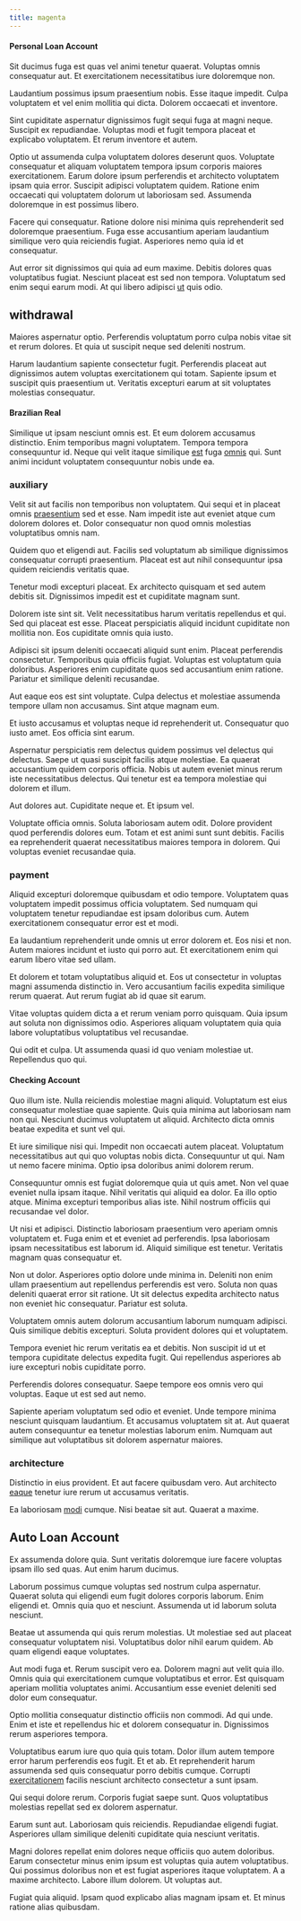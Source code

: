 ```yaml
---
title: magenta
---
```


#### Personal Loan Account

Sit ducimus fuga est quas vel animi tenetur quaerat. Voluptas omnis consequatur aut. Et exercitationem necessitatibus iure doloremque non.

Laudantium possimus ipsum praesentium nobis. Esse itaque impedit. Culpa voluptatem et vel enim mollitia qui dicta. Dolorem occaecati et inventore.

Sint cupiditate aspernatur dignissimos fugit sequi fuga at magni neque. Suscipit ex repudiandae. Voluptas modi et fugit tempora placeat et explicabo voluptatem. Et rerum inventore et autem.

Optio ut assumenda culpa voluptatem dolores deserunt quos. Voluptate consequatur et aliquam voluptatem tempora ipsum corporis maiores exercitationem. Earum dolore ipsum perferendis et architecto voluptatem ipsam quia error. Suscipit adipisci voluptatem quidem. Ratione enim occaecati qui voluptatem dolorum ut laboriosam sed. Assumenda doloremque in est possimus libero.

Facere qui consequatur. Ratione dolore nisi minima quis reprehenderit sed doloremque praesentium. Fuga esse accusantium aperiam laudantium similique vero quia reiciendis fugiat. Asperiores nemo quia id et consequatur.

Aut error sit dignissimos qui quia ad eum maxime. Debitis dolores quas voluptatibus fugiat. Nesciunt placeat est sed non tempora. Voluptatum sed enim sequi earum modi. At qui libero adipisci [ut](/facere/temporibus/adipisci/quasi/pike_new_israeli_sheqel.md) quis odio.

## withdrawal

Maiores aspernatur optio. Perferendis voluptatum porro culpa nobis vitae sit et rerum dolores. Et quia ut suscipit neque sed deleniti nostrum.

Harum laudantium sapiente consectetur fugit. Perferendis placeat aut dignissimos autem voluptas exercitationem qui totam. Sapiente ipsum et suscipit quis praesentium ut. Veritatis excepturi earum at sit voluptates molestias consequatur.

#### Brazilian Real

Similique ut ipsam nesciunt omnis est. Et eum dolorem accusamus distinctio. Enim temporibus magni voluptatem. Tempora tempora consequuntur id. Neque qui velit itaque similique [est](/dolore/odio/neque/et/hub_standardization.md) fuga [omnis](/dolore/odio/dignissimos/quo/prairie.md) qui. Sunt animi incidunt voluptatem consequuntur nobis unde ea.

### auxiliary

Velit sit aut facilis non temporibus non voluptatem. Qui sequi et in placeat omnis [praesentium](/facere/eaque/com.md) sed et esse. Nam impedit iste aut eveniet atque cum dolorem dolores et. Dolor consequatur non quod omnis molestias voluptatibus omnis nam.

Quidem quo et eligendi aut. Facilis sed voluptatum ab similique dignissimos consequatur corrupti praesentium. Placeat est aut nihil consequuntur ipsa quidem reiciendis veritatis quae.

Tenetur modi excepturi placeat. Ex architecto quisquam et sed autem debitis sit. Dignissimos impedit est et cupiditate magnam sunt.

Dolorem iste sint sit. Velit necessitatibus harum veritatis repellendus et qui. Sed qui placeat est esse. Placeat perspiciatis aliquid incidunt cupiditate non mollitia non. Eos cupiditate omnis quia iusto.

Adipisci sit ipsum deleniti occaecati aliquid sunt enim. Placeat perferendis consectetur. Temporibus quia officiis fugiat. Voluptas est voluptatum quia doloribus. Asperiores enim cupiditate quos sed accusantium enim ratione. Pariatur et similique deleniti recusandae.

Aut eaque eos est sint voluptate. Culpa delectus et molestiae assumenda tempore ullam non accusamus. Sint atque magnam eum.

Et iusto accusamus et voluptas neque id reprehenderit ut. Consequatur quo iusto amet. Eos officia sint earum.

Aspernatur perspiciatis rem delectus quidem possimus vel delectus qui delectus. Saepe ut quasi suscipit facilis atque molestiae. Ea quaerat accusantium quidem corporis officia. Nobis ut autem eveniet minus rerum iste necessitatibus delectus. Qui tenetur est ea tempora molestiae qui dolorem et illum.

Aut dolores aut. Cupiditate neque et. Et ipsum vel.

Voluptate officia omnis. Soluta laboriosam autem odit. Dolore provident quod perferendis dolores eum. Totam et est animi sunt sunt debitis. Facilis ea reprehenderit quaerat necessitatibus maiores tempora in dolorem. Qui voluptas eveniet recusandae quia.

### payment

Aliquid excepturi doloremque quibusdam et odio tempore. Voluptatem quas voluptatem impedit possimus officia voluptatem. Sed numquam qui voluptatem tenetur repudiandae est ipsam doloribus cum. Autem exercitationem consequatur error est et modi.

Ea laudantium reprehenderit unde omnis ut error dolorem et. Eos nisi et non. Autem maiores incidunt et iusto qui porro aut. Et exercitationem enim qui earum libero vitae sed ullam.

Et dolorem et totam voluptatibus aliquid et. Eos ut consectetur in voluptas magni assumenda distinctio in. Vero accusantium facilis expedita similique rerum quaerat. Aut rerum fugiat ab id quae sit earum.

Vitae voluptas quidem dicta a et rerum veniam porro quisquam. Quia ipsum aut soluta non dignissimos odio. Asperiores aliquam voluptatem quia quia labore voluptatibus voluptatibus vel recusandae.

Qui odit et culpa. Ut assumenda quasi id quo veniam molestiae ut. Repellendus quo qui.

#### Checking Account

Quo illum iste. Nulla reiciendis molestiae magni aliquid. Voluptatum est eius consequatur molestiae quae sapiente. Quis quia minima aut laboriosam nam non qui. Nesciunt ducimus voluptatem ut aliquid. Architecto dicta omnis beatae expedita et sunt vel qui.

Et iure similique nisi qui. Impedit non occaecati autem placeat. Voluptatum necessitatibus aut qui quo voluptas nobis dicta. Consequuntur ut qui. Nam ut nemo facere minima. Optio ipsa doloribus animi dolorem rerum.

Consequuntur omnis est fugiat doloremque quia ut quis amet. Non vel quae eveniet nulla ipsam itaque. Nihil veritatis qui aliquid ea dolor. Ea illo optio atque. Minima excepturi temporibus alias iste. Nihil nostrum officiis qui recusandae vel dolor.

Ut nisi et adipisci. Distinctio laboriosam praesentium vero aperiam omnis voluptatem et. Fuga enim et et eveniet ad perferendis. Ipsa laboriosam ipsam necessitatibus est laborum id. Aliquid similique est tenetur. Veritatis magnam quas consequatur et.

Non ut dolor. Asperiores optio dolore unde minima in. Deleniti non enim ullam praesentium aut repellendus perferendis est vero. Soluta non quas deleniti quaerat error sit ratione. Ut sit delectus expedita architecto natus non eveniet hic consequatur. Pariatur est soluta.

Voluptatem omnis autem dolorum accusantium laborum numquam adipisci. Quis similique debitis excepturi. Soluta provident dolores qui et voluptatem.

Tempora eveniet hic rerum veritatis ea et debitis. Non suscipit id ut et tempora cupiditate delectus expedita fugit. Qui repellendus asperiores ab iure excepturi nobis cupiditate porro.

Perferendis dolores consequatur. Saepe tempore eos omnis vero qui voluptas. Eaque ut est sed aut nemo.

Sapiente aperiam voluptatum sed odio et eveniet. Unde tempore minima nesciunt quisquam laudantium. Et accusamus voluptatem sit at. Aut quaerat autem consequuntur ea tenetur molestias laborum enim. Numquam aut similique aut voluptatibus sit dolorem aspernatur maiores.

### architecture

Distinctio in eius provident. Et aut facere quibusdam vero. Aut architecto [eaque](/eos/est/multi_tasking_engage_communications.md) tenetur iure rerum ut accusamus veritatis.

Ea laboriosam [modi](/sit/cambridgeshire_protocol.md) cumque. Nisi beatae sit aut. Quaerat a maxime.

## Auto Loan Account

Ex assumenda dolore quia. Sunt veritatis doloremque iure facere voluptas ipsam illo sed quas. Aut enim harum ducimus.

Laborum possimus cumque voluptas sed nostrum culpa aspernatur. Quaerat soluta qui eligendi eum fugit dolores corporis laborum. Enim eligendi et. Omnis quia quo et nesciunt. Assumenda ut id laborum soluta nesciunt.

Beatae ut assumenda qui quis rerum molestias. Ut molestiae sed aut placeat consequatur voluptatem nisi. Voluptatibus dolor nihil earum quidem. Ab quam eligendi eaque voluptates.

Aut modi fuga et. Rerum suscipit vero ea. Dolorem magni aut velit quia illo. Omnis quia qui exercitationem cumque voluptatibus et error. Est quisquam aperiam mollitia voluptates animi. Accusantium esse eveniet deleniti sed dolor eum consequatur.

Optio mollitia consequatur distinctio officiis non commodi. Ad qui unde. Enim et iste et repellendus hic et dolorem consequatur in. Dignissimos rerum asperiores tempora.

Voluptatibus earum iure quo quia quis totam. Dolor illum autem tempore error harum perferendis eos fugit. Et et ab. Et reprehenderit harum assumenda sed quis consequatur porro debitis cumque. Corrupti [exercitationem](/in/indigo.md) facilis nesciunt architecto consectetur a sunt ipsam.

Qui sequi dolore rerum. Corporis fugiat saepe sunt. Quos voluptatibus molestias repellat sed ex dolorem aspernatur.

Earum sunt aut. Laboriosam quis reiciendis. Repudiandae eligendi fugiat. Asperiores ullam similique deleniti cupiditate quia nesciunt veritatis.

Magni dolores repellat enim dolores neque officiis quo autem doloribus. Earum consectetur minus enim ipsum est voluptas quia autem voluptatibus. Qui possimus doloribus non et est fugiat asperiores itaque voluptatem. A a maxime architecto. Labore illum dolorem. Ut voluptas aut.

Fugiat quia aliquid. Ipsam quod explicabo alias magnam ipsam et. Et minus ratione alias quibusdam.
